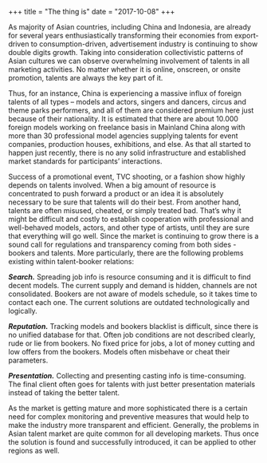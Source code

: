 +++
title = "The thing is"
date = "2017-10-08"
+++

As majority of Asian countries, including China and Indonesia, are already for several years enthusiastically transforming their economies from export-driven to consumption-driven, advertisement industry is continuing to show double digits growth. Taking into consideration collectivistic patterns of Asian cultures we can observe overwhelming involvement of talents in all marketing activities. No matter whether it is online, onscreen, or onsite promotion, talents are always the key part of it.

Thus, for an instance, China is experiencing a massive influx of foreign talents of all types – models and actors, singers and dancers, circus and theme parks performers, and all of them are considered premium here just because of their nationality. It is estimated that there are about 10.000 foreign models working on freelance basis in Mainland China along with more than 30 professional model agencies supplying talents for event companies, production houses, exhibitions, and else. As that all started to happen just recently, there is no any solid infrastructure and established market standards for participants’ interactions.

Success of a promotional event, TVC shooting, or a fashion show highly depends on talents involved. When a big amount of resource is concentrated to push forward a product or an idea it is absolutely necessary to be sure that talents will do their best. From another hand, talents are often misused, cheated, or simply treated bad. That’s why it might be difficult and costly to establish cooperation with professional and well-behaved models, actors, and other type of artists, until they are sure that everything will go well. 
Since the market is continuing to grow there is a sound call for regulations and transparency coming from both sides - bookers and talents.  More particularly, there are the following problems existing within talent-booker relations:

***Search.*** Spreading job info is resource consuming and it is difficult to find decent models. The current supply and demand is hidden, channels are not consolidated. Bookers are not aware of models schedule, so it takes time to contact each one. The current solutions are outdated technologically and logically.

***Reputation.*** Tracking models and bookers blacklist is difficult, since there is no unified database for that. Often job conditions are not described clearly, rude or lie from bookers. No fixed price for jobs, a lot of money cutting and low offers from the bookers. Models often misbehave or cheat their parameters.

***Presentation.*** Collecting and presenting casting info is time-consuming. The final client often goes for talents with just better presentation materials instead of taking the better talent.

As the market is getting mature and more sophisticated there is a certain need for complex monitoring and preventive measures that would help to make the industry more transparent and efficient. Generally, the problems in Asian talent market are quite common for all developing markets. Thus once the solution is found and successfully introduced, it can be applied to other regions as well.
